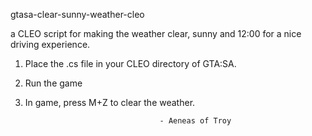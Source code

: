 gtasa-clear-sunny-weather-cleo

a CLEO script for making the weather clear, sunny and 12:00
for a nice driving experience. 

1. Place the .cs file in your CLEO directory of GTA:SA.
2. Run the game
3. In game, press M+Z to clear the weather.

                                     - Aeneas of Troy 
